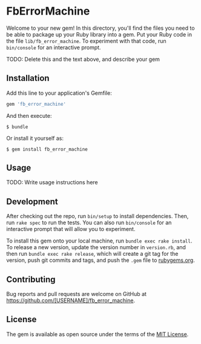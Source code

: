 # FbErrorMachine

Welcome to your new gem! In this directory, you'll find the files you need to be able to package up your Ruby library into a gem. Put your Ruby code in the file `lib/fb_error_machine`. To experiment with that code, run `bin/console` for an interactive prompt.

TODO: Delete this and the text above, and describe your gem

## Installation

Add this line to your application's Gemfile:

```ruby
gem 'fb_error_machine'
```

And then execute:

    $ bundle

Or install it yourself as:

    $ gem install fb_error_machine

## Usage

TODO: Write usage instructions here

## Development

After checking out the repo, run `bin/setup` to install dependencies. Then, run `rake spec` to run the tests. You can also run `bin/console` for an interactive prompt that will allow you to experiment.

To install this gem onto your local machine, run `bundle exec rake install`. To release a new version, update the version number in `version.rb`, and then run `bundle exec rake release`, which will create a git tag for the version, push git commits and tags, and push the `.gem` file to [rubygems.org](https://rubygems.org).

## Contributing

Bug reports and pull requests are welcome on GitHub at https://github.com/[USERNAME]/fb_error_machine.


## License

The gem is available as open source under the terms of the [MIT License](http://opensource.org/licenses/MIT).


